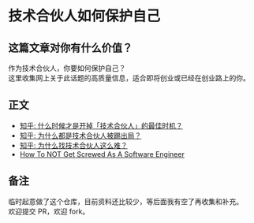 # 技术合伙人如何保护自己

## 这篇文章对你有什么价值？
作为技术合伙人，你要如何保护自己？  
这里收集网上关于此话题的高质量信息，适合即将创业或已经在创业路上的你。

## 正文
- [知乎: 什么时候才是开掉「技术合伙人」的最佳时机？](https://www.zhihu.com/question/38531356)
- [知乎: 为什么都是技术合伙人被踢出局？](https://www.zhihu.com/question/327063112)
- [知乎: 为什么找技术合伙人这么难？](https://www.zhihu.com/question/30370346/answer/3463134789)
- [How To NOT Get Screwed As A Software Engineer](https://www.youtube.com/watch?v=fcfVjd_oV1I)

## 备注
临时起意做了这个仓库，目前资料还比较少，等后面我有空了再收集和补充。   
欢迎提交 PR，欢迎 fork。

<!-- 
还没来得及看，看完才能决定要不要收录

Co-Founder Equity Mistakes to Avoid | Startup School
https://www.youtube.com/watch?v=DISocTmEwiI&ab_channel=YCombinator

How Startup Fundraising Works | Startup School
https://www.youtube.com/watch?v=zBUhQPPS9AY&t=64s

Co-Founder Mistakes That Kill Companies & How To Avoid Them
https://www.youtube.com/watch?v=dlfjs_eEEzs&ab_channel=YCombinator

How Much Equity to Give Your Cofounder - Michael Seibel
https://www.youtube.com/watch?v=9NhEBVPlJs4&ab_channel=YCombinator


 -->